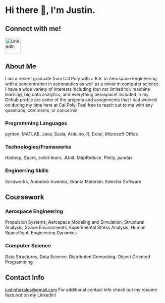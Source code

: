 # Hi there 👋, I'm Justin.

## Connect with me!

<a href="https://www.linkedin.com/in/justinferrales/">
  <img src="https://upload.wikimedia.org/wikipedia/commons/thumb/8/81/LinkedIn_icon.svg/2048px-LinkedIn_icon.svg.png" alt="LinkedIn" width="50" />
</a>



## About Me
I am a recent graduate from Cal Poly with a B.S. in Aerospace Engineering with a concentration in astronautics as well as a minor in computer science. I have a wide variety of interests including (but not limited to): machine learning, big data analytics, and everything aerospace! Included in my Github profile are some of the projects and assignments that I had worked on during my time here at Cal Poly. Feel free to reach out to me with any questions, comments, or concerns!

### Programming Languages

python, MATLAB, Java, Scala, Arduino, R, Excel, Microsoft Office

### Technologies/Frameworks
Hadoop, Spark, scikit-learn, JUnit, MapReduce, Plotly, pandas

### Enginerring Skills 
Solidworks, Autodesk Inventor, Granta Materials Selector Software

## Coursework
### Aerospace Engineering
Propulsion Systems, Aerospace Modeling and Simulation, Structural Analysis, Space
Environments, Experimental Stress Analysis, Human Spaceflight, Engineering Dynamics
### Computer Science
Data Structures, Data Science, Distributed Computing, Object Oriented Programming

## Contact Info
justinferrales@gmail.com
For additional contact info check out my resume featured on my LinkedIn!
